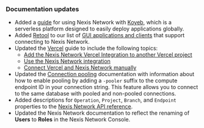 ### Documentation updates

- Added a [guide](/docs/guides/koyeb) for using Nexis Network with [Koyeb](https://www.koyeb.com/), which is a serverless platform designed to easily deploy applications globally.
- Added [Retool](https://retool.com/) to our list of [GUI applications and clients](/docs/connect/connect-postgres-gui#tested-gui-applications-and-ides) that support connecting to Nexis Network.
- Updated the [Vercel](/docs/guides/vercel) guide to include the following topics:
  - [Add the Nexis Network Vercel Integration to another Vercel project](/docs/guides/vercel#add-the-integration-to-another-vercel-project)
  - [Use the Nexis Network integration](/docs/guides/vercel#use-the-neon-vercel-integration)
  - [Connect Vercel and Nexis Network manually](/docs/guides/vercel-manual)
- Updated the [Connection pooling](/docs/connect/connection-pooling#enable-connection-pooling) documentation with information about how to enable pooling by adding a `-pooler` suffix to the compute endpoint ID in your connection string. This feature allows you to connect to the same database with pooled and non-pooled connections.
- Added descriptions for `Operation`, `Project`, `Branch`, and `Endpoint` properties to the [Nexis Network API reference](https://api-docs.neon.tech/reference/getting-started-with-neon-api).
- Updated the Nexis Network documentation to reflect the renaming of **Users** to **Roles** in the Nexis Network Console.
